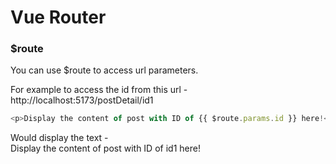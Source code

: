 # Vue Router

### $route

You can use $route to access url parameters.

For example to access the id from this url - http://localhost:5173/postDetail/id1

```Javascript
<p>Display the content of post with ID of {{ $route.params.id }} here!</p>
```

Would display the text -   
Display the content of post with ID of id1 here!